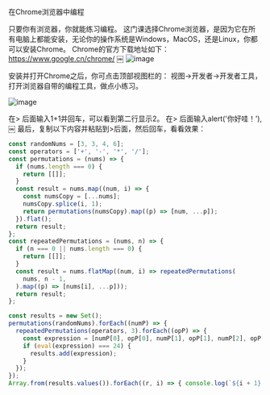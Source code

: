 在Chrome浏览器中编程

只要你有浏览器，你就能练习编程。
这门课选择Chrome浏览器，是因为它在所有电脑上都能安装，无论你的操作系统是Windows，MacOS，还是Linux，你都可以安装Chrome。
Chrome的官方下载地址如下：
https://www.google.cn/chrome/
￼
![image](https://user-images.githubusercontent.com/1572996/88445084-13527580-ce53-11ea-8eaf-8b28e983177a.png)

安装并打开Chrome之后，你可点击顶部视图栏的： 视图->开发者->开发者工具，打开浏览器自带的编程工具，做点小练习。

![image](https://user-images.githubusercontent.com/1572996/88445086-164d6600-ce53-11ea-9f78-86c1bcc39f56.png)

在> 后面输入1+1并回车，可以看到第二行显示2。
在> 后面输入alert('你好哇！’),
￼
最后，复制以下内容并粘贴到>后面，然后回车，看看效果：

```javascript
const randomNums = [3, 3, 4, 6];
const operators = ['+', '-', '*', '/'];
const permutations = (nums) => {
  if (nums.length === 0) {
    return [[]];
  }
  const result = nums.map((num, i) => {
    const numsCopy = [...nums];
    numsCopy.splice(i, 1);
    return permutations(numsCopy).map((p) => [num, ...p]);
  }).flat();
  return result;
};
const repeatedPermutations = (nums, n) => {
  if (n === 0 || nums.length === 0) {
    return [[]];
  }
  const result = nums.flatMap((num, i) => repeatedPermutations(
    nums, n - 1,
  ).map((p) => [nums[i], ...p]));
  return result;
};

const results = new Set();
permutations(randomNums).forEach((numP) => {
  repeatedPermutations(operators, 3).forEach((opP) => {
    const expression = [numP[0], opP[0], numP[1], opP[1], numP[2], opP[2], numP[3]].join(' ');
    if (eval(expression) === 24) {
      results.add(expression);
    }
  });
});
Array.from(results.values()).forEach((r, i) => { console.log(`${i + 1} : ${r} = 24`); });
```
